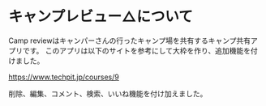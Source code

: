 
# キャンプレビュー△について

Camp reviewはキャンパーさんの行ったキャンプ場を共有するキャンプ共有アプリです。
このアプリは以下のサイトを参考にして大枠を作り、追加機能を付けました。

https://www.techpit.jp/courses/9


削除、編集、コメント、検索、いいね機能を付け加えました。
